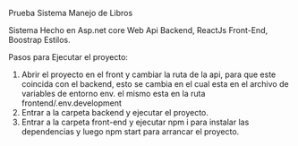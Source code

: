  Prueba Sistema Manejo de Libros

Sistema Hecho en Asp.net core Web Api Backend, ReactJs Front-End, Boostrap Estilos. 

Pasos para Ejecutar el proyecto:
1. Abrir el proyecto en el front y cambiar la ruta de la api, para que este coincida con el backend, esto se cambia en el cual esta en el archivo de variables de entorno env. el mismo esta en  la ruta frontend/.env.development
2. Entrar a la carpeta backend y ejecutar el proyecto.
3. Entrar a la carpeta front-end y ejecutar npm i para instalar las dependencias y luego npm start para arrancar el proyecto.

